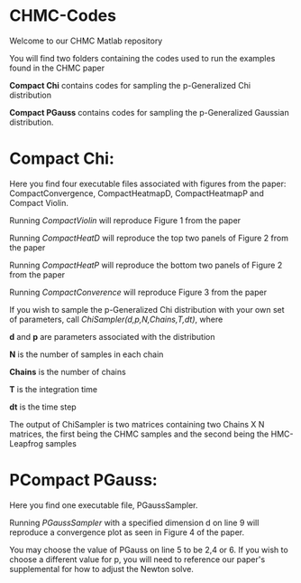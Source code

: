 # CHMC-Codes

Welcome to our CHMC Matlab repository

You will find two folders containing the codes used to run the examples found in the CHMC paper

**Compact Chi** contains codes for sampling the p-Generalized Chi distribution 

**Compact PGauss** contains codes for sampling the p-Generalized Gaussian distribution.

# Compact Chi: 
Here you find four executable files associated with figures from the paper: CompactConvergence, CompactHeatmapD, CompactHeatmapP and Compact Violin.

Running _CompactViolin_ will reproduce Figure 1 from the paper

Running _CompactHeatD_ will reproduce the top two panels of Figure 2 from the paper

Running _CompactHeatP_ will reproduce the bottom two panels of Figure 2 from the paper

Running _CompactConverence_ will reproduce Figure 3 from the paper


If you wish to sample the p-Generalized Chi distribution with your own set of parameters, call _ChiSampler(d,p,N,Chains,T,dt)_, where

**d** and **p** are parameters associated with the distribution

**N** is the number of samples in each chain

**Chains** is the number of chains

**T** is the integration time

**dt** is the time step

The output of ChiSampler is two matrices containing two Chains X N matrices, the first being the CHMC samples and the second being the HMC-Leapfrog samples


# PCompact PGauss:
Here you find one executable file, PGaussSampler.

Running _PGaussSampler_ with a specified dimension d on line 9 will reproduce a convergence plot as seen in Figure 4 of the paper.

You may choose the value of PGauss on line 5 to be 2,4 or 6. If you wish to choose a different value for p, you will need to reference our paper's supplemental for how to adjust the Newton solve.
